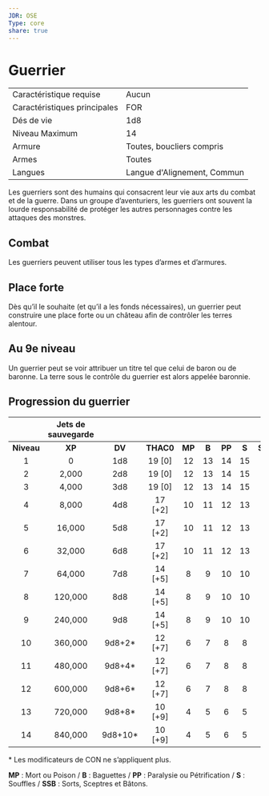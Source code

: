 ```yaml
---
JDR: OSE
Type: core
share: true
---
```

# Guerrier

|                 |                        |
| --------------- | ---------------------- |
| Caractéristique requise    | Aucun                   |
| Caractéristiques principales | FOR                    |
| Dés de vie        | 1d8                    |
| Niveau Maximum   | 14                     |
| Armure          | Toutes, boucliers compris |
| Armes         | Toutes                    |
| Langues       | Langue d'Alignement, Commun      |

Les guerriers sont des humains qui consacrent leur vie aux arts du combat et de la guerre. Dans un groupe d’aventuriers, les guerriers ont souvent la lourde responsabilité de protéger les autres personnages contre les attaques des monstres.

## Combat
Les guerriers peuvent utiliser tous les types d’armes et d’armures.

## Place forte
Dès qu’il le souhaite (et qu’il a les fonds nécessaires), un guerrier peut construire une place forte ou un château afin de contrôler les terres alentour.

## Au 9e niveau
Un guerrier peut se voir attribuer un titre tel que celui de baron ou de baronne. La terre sous le contrôle du guerrier est alors appelée baronnie.

## Progression du guerrier

|       | Jets de sauvegarde |         |         |      |      |      |      |      |
| :---: | :-----------: | :-----: | :-----: | :--: | :--: | :--: | :--: | :--: |
| **Niveau** |      **XP**       |   **DV**    |  **THAC0**  |  **MP**   |  **B**   |  **PP**   |  **S**   |  **SSB**   |
|   1   |       0       |   1d8   | 19 [0]  |  12  |  13  |  14  |  15  |  16  |
|   2   |     2,000     |   2d8   | 19 [0]  |  12  |  13  |  14  |  15  |  16  |
|   3   |     4,000     |   3d8   | 19 [0]  |  12  |  13  |  14  |  15  |  16  |
|   4   |     8,000     |   4d8   | 17 [+2] |  10  |  11  |  12  |  13  |  14  |
|   5   |    16,000     |   5d8   | 17 [+2] |  10  |  11  |  12  |  13  |  14  |
|   6   |    32,000     |   6d8   | 17 [+2] |  10  |  11  |  12  |  13  |  14  |
|   7   |    64,000     |   7d8   | 14 [+5] |  8   |  9   |  10  |  10  |  12  |
|   8   |    120,000    |   8d8   | 14 [+5] |  8   |  9   |  10  |  10  |  12  |
|   9   |    240,000    |   9d8   | 14 [+5] |  8   |  9   |  10  |  10  |  12  |
|  10   |    360,000    | 9d8+2*  | 12 [+7] |  6   |  7   |  8   |  8   |  10  |
|  11   |    480,000    | 9d8+4*  | 12 [+7] |  6   |  7   |  8   |  8   |  10  |
|  12   |    600,000    | 9d8+6*  | 12 [+7] |  6   |  7   |  8   |  8   |  10  |
|  13   |    720,000    | 9d8+8*  | 10 [+9] |  4   |  5   |  6   |  5   |  8   |
|  14   |    840,000    | 9d8+10* | 10 [+9] |  4   |  5   |  6   |  5   |  8   |

\* Les modificateurs de CON ne s’appliquent plus.

**MP** : Mort ou Poison / **B** : Baguettes / **PP** : Paralysie ou Pétrification / **S** : Souffles / **SSB** : Sorts, Sceptres et Bâtons.